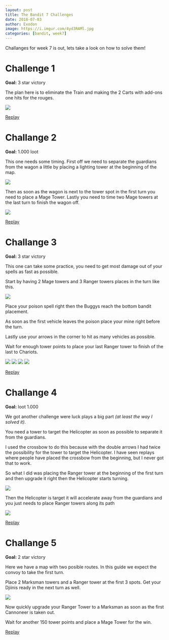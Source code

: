 ```yaml
---
layout: post
title: The Bandit 7 Challenges
date: 2018-07-03
author: Exodon
image: https://i.imgur.com/4yd3RAMl.jpg
categories: [bandit, week7]
---
```


Challanges for week 7 is out, lets take a look on how to solve them!

# Challenge 1

**Goal:** 3 star victory

The plan here is to eliminate the Train and making the 2 Carts with add-ons one hits for the rouges.

![](https://i.imgur.com/L4n1l5rl.png)

[Replay](https://youtu.be/dne4c-OKWg8)

# Challange 2

**Goal:** 1.000 loot

This one needs some timing. First off we need to separate the guardians from the wagon a little by placing a lighting tower at the beginning of the map.

![](https://i.imgur.com/Frdo0yWl.png)

Then as soon as the wagon is next to the tower spot in the first turn you need to place a Mage Tower. Lastly you need to time two Mage towers at the last turn to finish the wagon off.

![](https://i.imgur.com/5DbAxe1l.png)

[Replay](https://youtu.be/dne4c-OKWg8)

# Challange 3

**Goal:** 3 star victory

This one can take some practice, you need to get most damage out of your spells as fast as possible.

Start by having 2 Mage towers and 3 Ranger towers places in the turn like this.

![](https://i.imgur.com/y2qcVE4l.png)

Place your poison spell right then the Buggys reach the bottom bandit placement.

As soon as the first vehicle leaves the poison place your mine right before the turn.

Lastly use your arrows in the corner to hit as many vehicles as possible.

Wait for enough tower points to place your last Ranger tower to finish of the last to Chariots.

![](https://i.imgur.com/1Dq6q4ft.png) ![](https://i.imgur.com/x4oTAgZt.png) ![](https://i.imgur.com/wKaxbhNt.png) ![](https://i.imgur.com/3IDCzZct.png)

[Replay](https://youtu.be/W2qM-PFXUWg)

# Challange 4

**Goal:** loot 1.000

We got another challenge were luck plays a big part *(at least the way I solved it)*.

You need a tower to target the Helicopter as soon as possible to separate it from the guardians.

I used the crossbow to do this because with the double arrows I had twice the possibility for the tower to target the Helicopter. I have seen replays where people have placed the crossbow from the beginning, but I never got that to work.

So what I did was placing the Ranger tower at the beginning of the first turn and then upgrade it right then the Helicopter starts turning.

![](https://i.imgur.com/va3VmB3l.png)

Then the Helicopter is target it will accelerate away from the guardians and you just needs to place Ranger towers along its path

![](https://i.imgur.com/fgam4w1l.png)

[Replay](https://youtu.be/ugL4xALcGmA)

# Challange 5

**Goal:** 2 star victory

Here we have a map with two posible routes. In this guide we expect the convoy to take the first turn.

Place 2 Marksman towers and a Ranger tower at the first 3 spots. Get your Djiinis ready in the next turn as well.

![](https://i.imgur.com/FPQ3rCPl.png)

Now quickly upgrade your Ranger Tower to a Marksman as soon as the first Cannoneer is taken out.

Wait for another 150 tower points and place a Mage Tower for the win.

[Replay](https://youtu.be/JRV5rqbCSts)
